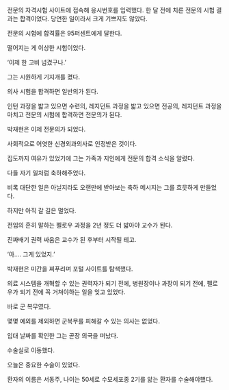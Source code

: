 전문의 자격시험 사이트에 접속해 응시번호를 입력했다. 한 달 전에 치른 전문의 시험 결과는 합격이었다. 당연한 일이라서 크게 기쁘지도 않았다.

전문의 시험에 합격률은 95퍼센트에게 달한다.

떨어지는 게 이상한 시험이었다.

‘이제 한 고비 넘겼구나.’

그는 시원하게 기지개를 켰다.

의사 시험을 합격하면 일반의가 된다.

인턴 과정을 밟고 있으면 수련의, 레지던트 과정을 밟고 있으면 전공의, 레지던트 과정을 마치고 전문의 시험에 합격하면 전문의가 된다.

박재현은 이제 전문의가 되었다.

사회적으로 어엿한 신경외과의사로 인정받은 것이다.

집도까지 여유가 있었기에 그는 가족과 지인에게 전문의 합격 소식을 알렸다.

다들 자기 일처럼 축하해주었다.

비록 대단한 일은 아닐지라도 오랜만에 받아보는 축하 메시지는 그를 흐뭇하게 만들었다.

하지만 아직 갈 길은 멀었다.

전임의 흔히 말하는 펠로우 과정을 2년 정도 더 밟아야 교수가 된다.

진짜배기 권력 싸움은 교수가 된 후부터 시작될 테고.

‘아.... 그게 있었지.’

박재현은 미간을 찌푸리며 포털 사이트를 탐색했다.

의료 시스템을 개혁할 수 있는 권력자가 되기 전에, 병원장이나 과장이 되기 전에, 펠로우가 되기 전에 꼭 거쳐야하는 일을 잊고 있었다.

바로 군 복무였다.

몇몇 예외를 제외하면 군복무를 피해갈 수 있는 의사는 없었다.

입대 날짜를 확인한 그는 곧장 의국을 떠났다.

수술실로 이동했다.

오늘은 중요한 수술이 있었다.

환자의 이름은 서동주, 나이는 50세로 수모세포종 2기를 앓는 환자를 수술해야했다.